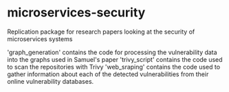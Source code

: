 # microservices-security
Replication package for research papers looking at the security of microservices systems

'graph_generation' contains the code for processing the vulnerability data into the graphs used in Samuel's paper
'trivy_script' contains the code used to scan the repositories with Trivy
'web_sraping' contains the code used to gather information about each of the detected vulnerabilities from their online vulnerability databases.

